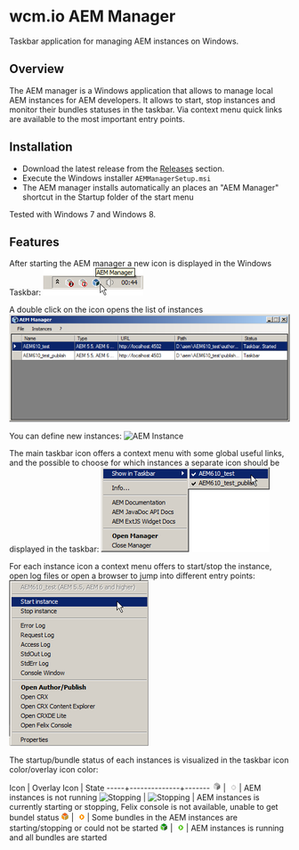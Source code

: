 wcm.io AEM Manager
==================

Taskbar application for managing AEM instances on Windows.


Overview
---------

The AEM manager is a Windows application that allows to manage local AEM instances for AEM developers. It allows to start, stop instances and monitor their bundles statuses in the taskbar. Via context menu quick links are available to the most important entry points.


Installation
------------

* Download the latest release from the [Releases](https://github.com/wcm-io-devops/aem-manager/releases) section.
* Execute the Windows installer `AEMManagerSetup.msi`
* The AEM manager installs automatically an places an "AEM Manager" shortcut in the Startup folder of the start menu

Tested with Windows 7 and Windows 8.


Features
--------

After starting the AEM manager a new icon is displayed in the Windows Taskbar:
![AEM Manager in Taskbar](/resources/doc-images/aem-manager-taskbar.png)

A double click on the icon opens the list of instances
![AEM Manager Instance List](/resources/doc-images/aem-manager.png)

You can define new instances:
![AEM Instance](/resources/doc-images/aem-instances.png)

The main taskbar icon offers a context menu with some global useful links, and the possible to choose for which instances a separate icon should be displayed in the taskbar:
![AEM Manager Context Menu](/resources/doc-images/aem-manager-context-menu.png)

For each instance icon a context menu offers to start/stop the instance, open log files or open a browser to jump into different entry points:
![AEM Instance Context Menu](/resources/doc-images/aem-instance-context-menu.png)

The startup/bundle status of each instances is visualized in the taskbar icon color/overlay icon color:

Icon | Overlay Icon | State
-----+--------------+-------
![Disabled](/resources/doc-images/icons/icon_disabled.gif) | ![Disabled](/resources/doc-images/icons/icon_overlay_disabled.gif) | AEM instances is not running
![Stopping](/resources/doc-images/icons/icon_stopping.gif) | ![Stopping](/resources/doc-images/icons/icon_overlay_stopping.gif) | AEM instances is currently starting or stopping, Felix console is not available, unable to get bundel status
![Starting](/resources/doc-images/icons/icon_starting.gif) | ![Starting](/resources/doc-images/icons/icon_overlay_starting.gif) | Some bundles in the AEM instances are starting/stopping or could not be started
![Running](/resources/doc-images/icons/icon_running.gif) | ![Running](/resources/doc-images/icons/icon_overlay_running.gif) | AEM instances is running and all bundles are started
